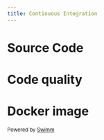 ```yaml
---
title: Continuous Integration
---
```

# Source Code

# Code quality

# Docker image

<SwmMeta version="3.0.0" repo-id="Z2l0aHViJTNBJTNBcG9jLXNwcmluZy1jbG91ZC1zdHJlYW0tbmF0aXZlJTNBJTNBdGFtYW1pY28=" repo-name="poc-spring-cloud-stream-native"><sup>Powered by [Swimm](https://app.swimm.io/)</sup></SwmMeta>
